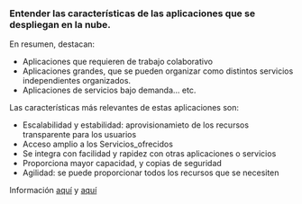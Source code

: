 ### Entender las características de las aplicaciones que se despliegan en la nube.

En resumen, destacan:
* Aplicaciones que requieren de trabajo colaborativo
* Aplicaciones grandes, que se pueden organizar como distintos servicios independientes organizados.
* Aplicaciones de servicios bajo demanda... etc.

Las características más relevantes de estas aplicaciones son:
* Escalabilidad y estabilidad: aprovisionamieto de los recursos transparente para los usuarios
* Acceso amplio a los Servicios_ofrecidos
* Se integra con facilidad y rapidez con otras aplicaciones o servicios
* Proporciona mayor capacidad, y copias de seguridad
* Agilidad: se puede proporcionar todos los recursos que se necesiten


Información [aquí](https://www.tecnoinver.cl/caracteristicas-de-los-servicios-en-la-nube/) y [aquí](https://www.powerdata.es/cloud)

